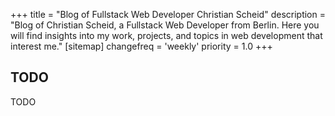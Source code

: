 +++
title = "Blog of Fullstack Web Developer Christian Scheid"
description = "Blog of Christian Scheid, a Fullstack Web Developer from Berlin. Here you will find insights into my work, projects, and topics in web development that interest me."
[sitemap]
  changefreq = 'weekly'
  priority = 1.0
+++
    
## TODO

TODO